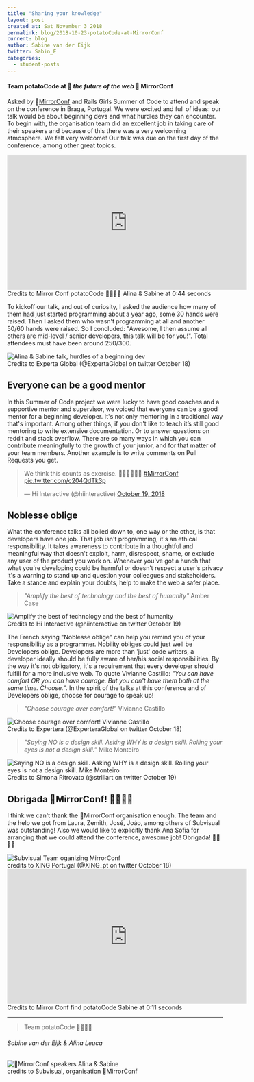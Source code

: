 ```yaml
---
title: "Sharing your knowledge"
layout: post
created_at: Sat November 3 2018
permalink: blog/2018-10-23-potatoCode-at-MirrorConf
current: blog
author: Sabine van der Eijk
twitter: Sabin_E
categories:
  - student-posts
---
```


#### Team potatoCode at 🔮 _the future of the web_ 🔮 MirrorConf

Asked by 🔮[MirrorConf](https://www.mirrorconf.com/) and Rails Girls Summer of Code to attend and speak on the conference in Braga, Portugal. We were excited and full of ideas: our talk would be about beginning devs and what hurdles they can encounter. To begin with, the organisation team did an excellent job in taking care of their speakers and because of this there was a very welcoming atmosphere. We felt very welcome! Our talk was due on the first day of the conference, among other great topics.

<iframe width="560" height="315" src="https://www.youtube.com/embed/uFBDLT7GmbA" frameborder="0" allow="autoplay; encrypted-media" allowfullscreen></iframe>
<div class="image-credits"> Credits to Mirror Conf potatoCode 🙋‍♀🙋‍♀ Alina & Sabine at 0:44 seconds
</div>

To kickoff our talk, and out of curiosity, I asked the audience how many of them had just started programming about a year ago, some 30 hands were raised. Then I asked them who wasn't programming at all and another 50/60 hands were raised. So I concluded: "Awesome, I then assume all others are mid-level / senior developers, this talk will be for you!". Total attendees must have been around 250/300.

<img src="/img/blog/2018/2018-10-23-potatoCode-at-MirrorConf-AlinaSabineTalk.jpg" alt="Alina & Sabine talk, hurdles of a beginning dev">
<div class="image-credits"> Credits to Experta Global (@ExpertaGlobal on twitter October 18)</div>

## Everyone can be a good mentor

In this Summer of Code project we were lucky to have good coaches and a supportive mentor and supervisor, we voiced that everyone can be a good mentor for a beginning developer. It's not only mentoring in a traditional way that's important. Among other things, if you don't like to teach it’s still good mentoring to write extensive documentation. Or to answer questions on reddit and stack overflow. There are so many ways in which you can contribute meaningfully to the growth of your junior, and for that matter of your team members. Another example is to write comments on Pull Requests you get.

<blockquote class="twitter-tweet" data-lang="en"><p lang="en" dir="ltr">We think this counts as exercise. 🤔🏃‍♀️🏃‍♂️😉 <a href="https://twitter.com/hashtag/MirrorConf?src=hash&amp;ref_src=twsrc%5Etfw">#MirrorConf</a> <a href="https://t.co/c204QdTk3p">pic.twitter.com/c204QdTk3p</a></p>&mdash; Hi Interactive (@hiinteractive) <a href="https://twitter.com/hiinteractive/status/1053276275559854081?ref_src=twsrc%5Etfw">October 19, 2018</a></blockquote>
<script async src="https://platform.twitter.com/widgets.js" charset="utf-8"></script>

## Noblesse oblige

What the conference talks all boiled down to, one way or the other, is that developers have one job. That job isn't programming, it's an ethical responsibility. It takes awareness to contribute in a thoughtful and meaningful way that doesn't exploit, harm, disrespect, shame, or exclude any user of the product you work on. Whenever you've got a hunch that what you're developing could be harmful or doesn’t respect a user's privacy it's a warning to stand up and question your colleagues and stakeholders. Take a stance and explain your doubts, help to make the web a safer place.

> _"Amplify the best of technology and the best of humanity"_ Amber Case

<img src="/img/blog/2018/2018-10-23-potatoCode-at-MirrorConf-AmberCase.jpg" alt="Amplify the best of technology and the best of humanity">
<div class="image-credits">Credits to Hi Interactive (@hiinteractive on twitter October 19)</div>

The French saying "Noblesse oblige" can help you remind you of your responsibility as a programmer. Nobility obliges could just well be Developers oblige. Developers are more than 'just' code writers, a developer ideally should be fully aware of her/his social responsibilities. By the way it's not obligatory, it's a requirement that every developer should fulfill for a more inclusive web. To quote Vivianne Castillo: _"You can have comfort OR you can have courage. But you can't have them both at the same time. Choose."_. In the spirit of the talks at this conference and of Developers oblige, choose for courage to speak up!

> _"Choose courage over comfort!"_ Vivianne Castillo

<img src="/img/blog/2018/2018-10-23-potatoCode-at-MirrorConf-VivianneCastillo.jpg" alt="Choose courage over comfort! Vivianne Castillo">
<div class="image-credits"> Credits to Expertera (@ExperteraGlobal on twitter October 18)</div>

> _"Saying NO is a design skill. Asking WHY is a design skill. Rolling your eyes is not a design skill."_ Mike Monteiro

<img src="/img/blog/2018/2018-10-23-potatoCode-at-MirrorConf-MikeMonteiro.jpg" alt="Saying NO is a design skill. Asking WHY is a design skill. Rolling your eyes is not a design skill. Mike Monteiro">
<div class="image-credits"> Credits to Simona Ritrovato (@strillart on twitter October 19)</div>

## Obrigada 🔮MirrorConf! 🙋‍♀🙋‍♀

I think we can't thank the 🔮MirrorConf organisation enough. The team and the help we got from Laura, Zemith, José, Joáo, among others of Subvisual was outstanding! Also we would like to explicitly thank Ana Sofia for arranging that we could attend the conference, awesome job! Obrigada! 🙋‍♀🙋‍♀

<img src="/img/blog/2018/2018-10-23-potatoCode-at-MirrorConf-subvisualTeam.jpg" alt="Subvisual Team oganizing MirrorConf">
<div class="image-credits"> credits to XING Portugal (@XING_pt on twitter October 18) </div>

<iframe width="560" height="315" src="https://www.youtube.com/embed/91j7NhcbU5I" frameborder="0" allow="autoplay; encrypted-media" allowfullscreen></iframe>
<div class="image-credits"> Credits to Mirror Conf find potatoCode Sabine at 0:11 seconds 
</div>

---

> Team potatoCode 🙋‍♀🙋‍♀

###### Sabine van der Eijk & Alina Leuca

<img src="/img/blog/2018/2018-10-23-potatoCode-at-MirrorConf-Alina&Sabine.png" alt="🔮MirrorConf speakers Alina & Sabine">
<div class="image-credits"> credits to Subvisual, organisation 🔮MirrorConf</div>
